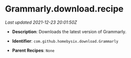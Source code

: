 # Grammarly.download.recipe

_Last updated 2021-12-23 20:01:50Z_

- **Description**: Downloads the latest version of Grammarly.

- **Identifier**: `com.github.homebysix.download.Grammarly`

- **Parent Recipes**: `None`
